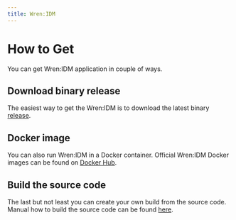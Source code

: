 ```yaml
---
title: Wren:IDM
---
```



# How to Get

You can get Wren:IDM application in couple of ways.


## Download binary release

The easiest way to get the Wren:IDM is to download the latest binary [release](https://github.com/WrenSecurity/wrenidm/releases).


## Docker image

You can also run Wren:IDM in a Docker container. Official Wren:IDM Docker images can be found on [Docker Hub](https://hub.docker.com/r/wrensecurity/wrenidm).


## Build the source code

The last but not least you can create your own build from the source code. Manual how to build the source code can be found [here](https://github.com/WrenSecurity/wrenidm/blob/master/README.md#build-the-source-code).
